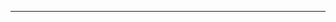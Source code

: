 <!--
CO_OP_TRANSLATOR_METADATA:
{
  "original_hash": "5bda4f2cfb3f11d2ced64f37350d8be5",
  "translation_date": "2025-08-28T20:34:16+00:00",
  "source_file": "README.md",
  "language_code": "tl"
}
-->


---

